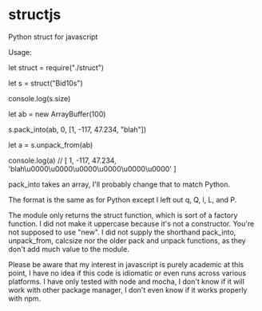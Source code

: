 # structjs
Python struct for javascript

Usage:


let struct = require("./struct")

let s = struct("Bid10s")

console.log(s.size)

let ab = new ArrayBuffer(100)

s.pack_into(ab, 0, [1, -117, 47.234, "blah"])

let a = s.unpack_from(ab)

console.log(a) // [ 1, -117, 47.234, 'blah\u0000\u0000\u0000\u0000\u0000\u0000' ]


pack_into takes an array, I'll probably change that to match Python.

The format is the same as for Python except I left out q, Q, l, L, and P.

The module only returns the struct function, which is sort of a factory function.
I did not make it uppercase because it's not a constructor.
You're not supposed to use "new".
I did not supply the shorthand pack_into, unpack_from, calcsize nor the older
pack and unpack functions, as they don't add much value to the module.

Please be aware that my interest in javascript is purely academic at this point,
I have no idea if this code is idiomatic or even runs across various platforms.
I have only tested with node and mocha, I don't know if it will work with other
package manager, I don't even know if it works properly with npm.
